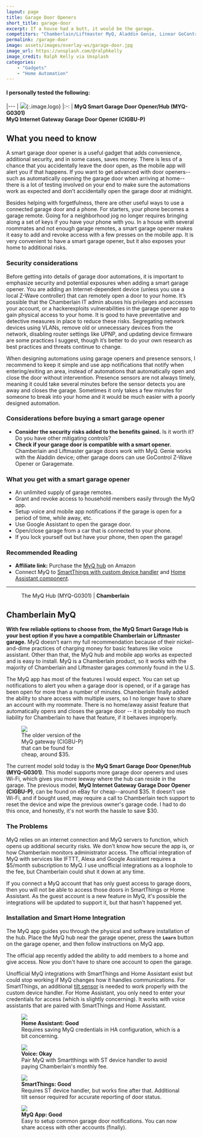 ```yaml
---
layout: page
title: Garage Door Openers
short_title: garage-door
excerpt: If a house had a butt, it would be the garage.
competitors: "Chamberlain/Liftmaster MyQ, Aladdin Genie, Linear GoControl, Gogogate, Garagemate"
permalink: /garage-door
image: assets/images/overlay-ws/garage-door.jpg
image_url: https://unsplash.com/@ralphkelly
image_credit: Ralph Kelly via Unsplash
categories: 
    - "Gadgets"
    - "Home Automation"
---
```


<!--more-->

#### I personally tested the following:

|---
| ![](assets\images\logo\chamberlain.png){:.image.logo}
|:-:
| **MyQ Smart Garage Door Opener/Hub (MYQ-G0301)**<br>**MyQ Internet Gateway Garage Door Opener (CIGBU-P)**


## What you need to know

A smart garage door opener is a useful gadget that adds convenience, additional security, and in some cases, saves money. There is less of a chance that you accidentally leave the door open, as the mobile app will alert you if that happens. If you want to get advanced with door openers--such as automatically opening the garage door when arriving at home--there is a lot of testing involved on your end to make sure the automations work as expected and don’t accidentally open the garage door at midnight.

Besides helping with forgetfulness, there are other useful ways to use a connected garage door and a phone. For starters, your phone becomes a garage remote. Going for a neighborhood jog no longer requires bringing along a set of keys if you have your phone with you. In a house with several roommates and not enough garage remotes, a smart garage opener makes it easy to add and revoke access with a few presses on the mobile app. It is very convenient to have a smart garage opener, but it also exposes your home to additional risks.

### Security considerations

Before getting into details of garage door automations, it is important to emphasize security and potential exposures when adding a smart garage opener. You are adding an Internet-dependent device (unless you use a local Z-Wave controller) that can remotely open a door to your home. It’s possible that the Chamberlain IT admin abuses his privileges and accesses your account, or a hackerexploits vulnerabilities in the garage opener app to gain physical access to your home.  It is good to have preventative and detective measures in place to reduce these risks. Segregating network devices using VLANs, remove old or unnecessary devices from the network, disabling router settings like UPNP, and updating device firmware are some practices I suggest, though it’s better to do your own research as best practices and threats continue to change.

When designing automations using garage openers and presence sensors, I recommend to keep it simple and use app notifications that notify when entering/exiting an area, instead of automations that automatically open and close the door without intervention. Presence sensors are not always timely, meaning it could take several minutes before the sensor detects you are away and closes the garage. Sometimes it only takes a few minutes for someone to break into your home and it would be much easier with a poorly designed automation.

### Considerations before buying a smart garage opener

<ul class="alt">
  <li><strong>Consider the security risks added to the benefits gained.</strong> Is it worth it? Do you have other mitigating controls?</li>
  <li><strong>Check if your garage door is compatible with a smart opener.</strong> Chamberlain and Liftmaster garage doors work with MyQ. Genie works with the Aladdin device; other garage doors can use GoControl Z-Wave Opener or Garagemate.</li>
</ul>

### What you get with a smart garage opener

<ul class="alt">
  <li>An unlimited supply of garage remotes.</li>
  <li>Grant and revoke access to household members easily through the MyQ app.</li>
  <li>Setup voice and mobile app notifications if the garage is open for a period of time, while away, etc.</li>
  <li>Use Google Assistant to open the garage door.</li>
  <li>Open/close garage from a car that is connected to your phone.</li>
  <li>If you lock yourself out but have your phone, then open the garage!</li>
</ul>

### Recommended Reading
<ul class="alt">
  <li><strong>Affiliate link:</strong> Purchase the <a href="https://amzn.to/2Uxu8qH">MyQ hub</a> on Amazon</li>
  <li> Connect MyQ to <a href="https://community.smartthings.com/t/release-myq-lite-door-and-lamp-control-for-liftmaster-chamberlain/49150">SmartThings with custom device handler</a> and <a href="https://www.home-assistant.io/components/myq/">Home Assistant component</a>.</li>
</ul>

<!-- Product Review section -->
<hr class="major" />

<figure class="align-left">
  <img src="assets\images\product-photo\myq.jpg" alt=""/>
  <figcaption>
    The MyQ Hub (MYQ-G0301) |  <strong>Chamberlain</strong>
  </figcaption>
</figure>

## Chamberlain MyQ

**With few reliable options to choose from, the MyQ Smart Garage Hub is your best option if you have a compatible Chamberlain or Liftmaster garage.**  MyQ doesn’t earn my full recommendation because of their nickel-and-dime practices of charging money for basic features like voice assistant. Other than that, the MyQ hub and mobile app works as expected and is easy to install. MyQ is a Chamberlain product, so it works with the majority of Chamberlain and Liftmaster garages commonly found in the U.S.

The MyQ app has most of the features I would expect. You can set up notifications to alert you when a garage door is opened, or if a garage has been open for more than a number of minutes. Chamberlain finally added the ability to share access with multiple users, so I no longer have to share an account with my roommate. There is no home/away assist feature that automatically opens and closes the garage door -- it is probably too much liability for Chamberlain to have that feature, if it behaves improperly. 

<figure class="align-center" style="width:35%;" >
 <a class="image-link" href="assets\images\product-photo\myq.png" ><img src="assets\images\product-photo\myq.png"  /></a>
 <figcaption>
The older version of the MyQ gateway (CIGBU-P) that can be found for cheap, around $35.
 </figcaption>
</figure>

The current model sold today is the **MyQ Smart Garage Door Opener/Hub (MYQ-G0301)**. This model supports more garage door openers and uses Wi-Fi, which gives you more leeway where the hub can reside in the garage. The previous model, **MyQ Internet Gateway Garage Door Opener (CIGBU-P)**, can be found on eBay for cheap--around $35. It doesn't use Wi-Fi, and if bought used, may require a call to Chamberlain tech support to reset the device and wipe the previous owner's garage code. I had to do this once, and honestly, it's not worth the hassle to save $30.


### The Problems

MyQ relies on an internet connection and MyQ servers to function, which opens up additional security risks. We don't know how secure the app is, or how Chamberlain monitors administrator access. The official integration of MyQ with services like IFTTT, Alexa and Google Assistant requires a $5/month subscription to MyQ. I use unofficial integrations as a loophole to the fee, but Chamberlain could shut it down at any time.

If you connect a MyQ account that has only guest access to garage doors, then you will not be able to access those doors in SmartThings or Home Assistant. As the guest account is a new feature in MyQ, it's possible the integrations will be updated to support it, but that hasn't happened yet.

### Installation and Smart Home Integration

The MyQ app guides you through the physical and software installation of the hub.  Place the MyQ hub near the garage opener, press the **``Learn``** button on the garage opener, and then follow instructions on MyQ app.

The official app recently added the ability to add members to a home and give access. Now you don't have to share one account to open the garage.

Unofficial MyQ integrations with SmartThings and Home Assistant exist but could stop working if MyQ changes how it handles communications. For SmartThings, an additional [tilt sensor](tilt-sensor) is needed to work properly with the custom device handler. For Home Assistant, you only need to enter your credentials for access (which is slightly concerning).  It works with voice assistants that are paired with SmartThings and Home Assistant. 


<div class="row">
	<!-- Break -->
	<div class="6u 12u$(medium)">
	  <figure class="fourthtest">
        <img src="assets/images/integrations/myq-ha.png" />
        <figcaption>
          <strong>Home Assistant: Good</strong><br>Requires saving MyQ credentials in HA configuration, which is a bit concerning. 
        </figcaption>
      </figure>
	</div>
	<div class="6u 12u$(medium)">
      <figure class="fourthtest">
       <img src="assets/images/integrations/google-home.png" />
       <figcaption>
         <strong>Voice: Okay</strong><br>Pair MyQ with Smartthings with ST device handler to avoid paying Chamberlain's monthly fee.
       </figcaption>
      </figure>
	</div>
</div>

<div class="row">
	<!-- Break -->
	<div class="6u 12u$(medium)">
      <figure class="fourthtest">
      <img src="assets/images/integrations/myq-st.png" />
      <figcaption>
      <strong>SmartThings: Good</strong><br>Requires ST device handler, but works fine after that. Additional tilt sensor required for accurate reporting of door status.
      </figcaption>
      </figure>
	</div>
	<div class="6u 12u$(medium)">
      <figure class="fourthtest">
       <img src="assets/images/integrations/myq-app.png" />
       <figcaption>
         <strong>MyQ App: Good</strong><br>Easy to setup common garage door notifications. You can now share access with other accounts (finally).
       </figcaption>
      </figure>
	</div>
</div>